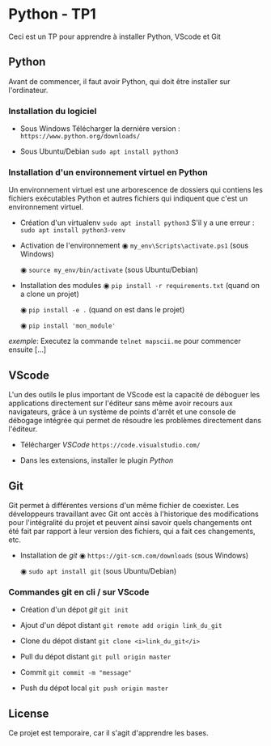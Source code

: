 # Python - TP1
Ceci est un TP pour apprendre à installer Python, VScode et Git


## Python

Avant de commencer, il faut avoir Python, qui doit être installer sur l'ordinateur.


### Installation du logiciel

- Sous Windows
	Télécharger la dernière version : ``https://www.python.org/downloads/``

- Sous Ubuntu/Debian
	``sudo apt install python3``


### Installation d'un environnement virtuel en Python

Un environnement virtuel est une arborescence de dossiers qui contiens les fichiers exécutables Python et autres fichiers qui indiquent que c'est un environnement virtuel.

- Création d'un virtualenv
	``sudo apt install python3``
	S'il y a une erreur : ``sudo apt install python3-venv``

- Activation de l'environnement
	◉ ``my_env\Scripts\activate.ps1`` (sous Windows)

	◉ ``source my_env/bin/activate`` (sous Ubuntu/Debian)

- Installation des modules
	◉ ``pip install -r requirements.txt`` (quand on a clone un projet)

	◉ ``pip install -e .`` (quand on est dans le projet)

	◉ ``pip install 'mon_module'``

_exemple_: Executez la commande ``telnet mapscii.me`` pour commencer ensuite [...]


## VScode

L'un des outils le plus important de VScode est la capacité de déboguer les applications directement sur l'éditeur sans même avoir recours aux navigateurs, grâce à un système de points d'arrêt et une console de débogage intégrée qui permet de résoudre les problèmes directement dans l'éditeur.

- Télécharger _VSCode_
	``https://code.visualstudio.com/``

- Dans les extensions, installer le plugin _Python_


## Git

Git permet à différentes versions d'un même fichier de coexister. Les développeurs travaillant avec Git ont accès à l'historique des modifications pour l'intégralité du projet et peuvent ainsi savoir quels changements ont été fait par rapport à leur version des fichiers, qui a fait ces changements, etc.

- Installation de _git_
	◉ ``https://git-scm.com/downloads`` (sous Windows)

	◉ ``sudo apt install git`` (sous Ubuntu/Debian)


### Commandes git en cli / sur VScode

- Création d'un dépot _git_
	``git init``

- Ajout d'un dépot distant
	``git remote add origin link_du_git``

- Clone du dépot distant
	``git clone <i>link_du_git</i>``

- Pull du dépot distant
	``git pull origin master``

- Commit
	``git commit -m "message"``

- Push du dépot local
	``git push origin master``


## License

Ce projet est temporaire, car il s'agit d'apprendre les bases.